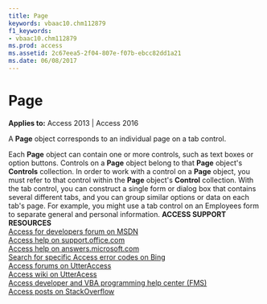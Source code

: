 ```yaml
---
title: Page
keywords: vbaac10.chm112879
f1_keywords:
- vbaac10.chm112879
ms.prod: access
ms.assetid: 2c67eea5-2f04-807e-f07b-ebcc82dd1a21
ms.date: 06/08/2017
---
```



# Page

  

**Applies to:** Access 2013 | Access 2016

A  **Page** object corresponds to an individual page on a tab control.

Each  **Page** object can contain one or more controls, such as text boxes or option buttons. Controls on a **Page** object belong to that **Page** object's **Controls** collection. In order to work with a control on a **Page** object, you must refer to that control within the **Page** object's **Control** collection.
With the tab control, you can construct a single form or dialog box that contains several different tabs, and you can group similar options or data on each tab's page. For example, you might use a tab control on an Employees form to separate general and personal information.
 **ACCESS SUPPORT RESOURCES**<br>
[Access for developers forum on MSDN](https://social.msdn.microsoft.com/Forums/office/en-US/home?forum=accessdev)<br>
[Access help on support.office.com](https://support.office.com/search/results?query=Access)<br>
[Access help on answers.microsoft.com](http://answers.microsoft.com/en-us/office/forum/access?page=1&tab=question&status=all&auth=1)<br>
[Search for specific Access error codes on Bing](http://www.bing.com/)<br>
[Access forums on UtterAccess](http://www.utteraccess.com/forum/index.php?act=idx)<br>
[Access wiki on UtterAcess](http://www.utteraccess.com/forum/index.php?act=idx)<br>
[Access developer and VBA programming help center (FMS)](http://www.fmsinc.com/MicrosoftAccess/developer/)<br>
[Access posts on StackOverflow](http://stackoverflow.com/questions/tagged/ms-access)

